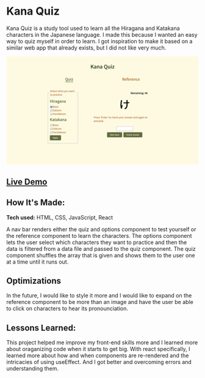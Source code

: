 # Kana Quiz
Kana Quiz is a study tool used to learn all the Hiragana and Katakana characters in the Japanese language. I made this because I wanted an easy way to quiz myself in order to learn. I got inspiration to make it based on a similar web app that already exists, but I did not like very much.

![](public/images/screenshot.png)
## [Live Demo](https://perezc52.github.io/kana-quiz/)

## How It's Made:

**Tech used:** HTML, CSS, JavaScript, React

A nav bar renders either the quiz and options component to test yourself or the reference component to learn the characters. The options component lets the user select which characters they want to practice and then the data is filtered from a data file and passed to the quiz component. The quiz component shuffles the array that is given and shows them to the user one at a time until it runs out.

## Optimizations

In the future, I would like to style it more and I would like to expand on the reference component to be more than an image and have the user be able to click on characters to hear its pronounciation.

## Lessons Learned:

This project helped me improve my front-end skills more and I learned more about oraganizing code when it starts to get big. With react specifically, I learned more about how and when components are re-rendered and the intricacies of using useEffect. And I got better and overcoming errors and understanding them.
